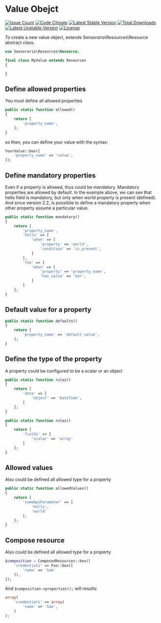# Value Obejct

[![Issue Count](https://codeclimate.com/github/sensorario/resources/badges/issue_count.svg)](https://codeclimate.com/github/sensorario/resources) [![Code Climate](https://codeclimate.com/github/sensorario/resources/badges/gpa.svg)](https://codeclimate.com/github/sensorario/resources) [![Latest Stable Version](https://poser.pugx.org/sensorario/resources/v/stable)](https://packagist.org/packages/sensorario/resources) [![Total Downloads](https://poser.pugx.org/sensorario/resources/downloads)](https://packagist.org/packages/sensorario/resources) [![Latest Unstable Version](https://poser.pugx.org/sensorario/resources/v/unstable)](https://packagist.org/packages/sensorario/resources) [![License](https://poser.pugx.org/sensorario/resources/license)](https://packagist.org/packages/sensorario/resources)

To create a new value object, extends Sensorario\Resources\Resource abstract class.

```php
use Sensorario\Resources\Resource;

final class MyValue extends Resources
{

}
```

## Define allowed properties

You must define all allowed properties

```php
public static function allowed()
{
    return [
        'property_name',
    ];
}
```

so then, you can define your value with the syntax:

```php
YourValue::box([
    'property_name' => 'value',
]);
```

## Define mandatory properties

Even if a property is allowed, thus could be mandatory. Mandatory properties are allowed by default. In the example above, we can see that hello field is mandatory, but only when world property is present (defined). And since version 2.2, is possibile to define a mandatory property when other property assume a particular value.

```php
public static function mandatory()
{
    return [
        'property_name',
        'hello' => [
            'when' => [
                'property' => 'world',
                'condition' => 'is_present',
            ]
        ],
        'foo' => [
            'when' => [
                'property' => 'property_name',
                'has_value' => 'bar',
            ]
        ]
    ];
}
```

## Default value for a property

```php
public static function defaults()
{
    return [
        'property_name' => 'default_value',
    ];
}
```

## Define the type of the property

A property could be configured to be a scalar or an object

```php
public static function rules()
{
    return [
        'date' => [
            'object' => 'DateTime',
        ]
    ];
}
```

```php
public static function rules()
{
    return [
        'fields' => [
            'scalar' => 'array'
        ]
    ];
}
```

## Allowed values

Also could be defined all allowed type for a property

```php
public static function allowedValues()
{
    return [
        'someApiParameter' => [
            'hello',
            'world'
        ],
    ];
}
```

## Compose resource

Also could be defined all allowed type for a property

```php
$composition = ComposedResources::box([
    'credentials' => Foo::box([
        'name' => 'Sam'
    ]),
]);
```

And `$composition->properties();` will results:

```php
array(
    'credentials' => array(
        'name' => 'Sam',
    )
);
```
